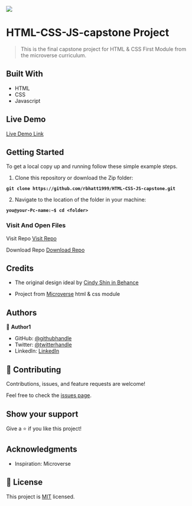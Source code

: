 
![](https://img.shields.io/badge/Microverse-blueviolet)

# HTML-CSS-JS-capstone Project
> This is the final capstone project for HTML & CSS First Module from the microverse curriculum.

## Built With
- HTML
- CSS
- Javascript

## Live Demo

[Live Demo Link](https://rbhatt1999.github.io/HTML-CSS-JS-capstone/)

## Getting Started
To get a local copy up and running follow these simple example steps.

1. Clone this repository or download the Zip folder:

**``git clone https://github.com/rbhatt1999/HTML-CSS-JS-capstone.git``**

2. Navigate to the location of the folder in your machine:

**``you@your-Pc-name:~$ cd <folder>``**

### Visit And Open Files
Visit Repo
[Visit Repo](https://github.com/rbhatt1999/HTML-CSS-JS-capstone)

Download Repo
[Download Repo](https://github.com/rbhatt1999/HTML-CSS-JS-capstone/archive/refs/heads/master.zip)

## Credits

- The original design ideal by [Cindy Shin in Behance](https://www.behance.net/adagio07)

- Project from [Microverse](https://www.microverse.org/?grsf=i6yi2m) html & css module

## Authors

👤 **Author1**

- GitHub: [@githubhandle](https://github.com/rbhatt1999)
- Twitter: [@twitterhandle](https://twitter.com/rohitbh02837778)
- LinkedIn: [LinkedIn](https://www.linkedin.com/in/rohit-bhatt-747166193/)

## 🤝 Contributing

Contributions, issues, and feature requests are welcome!

Feel free to check the [issues page](https://github.com/rbhatt1999/HTML-CSS-JS-capstone/issues).

## Show your support

Give a ⭐️ if you like this project!

## Acknowledgments

- Inspiration: Microverse

## 📝 License

This project is [MIT](./MIT.md) licensed.
